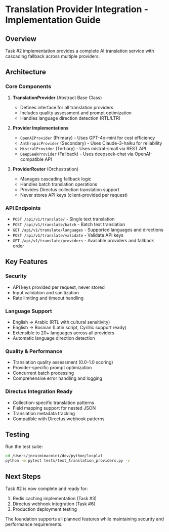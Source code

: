 # Translation Provider Integration - Implementation Guide

## Overview
Task #2 implementation provides a complete AI translation service with cascading fallback across multiple providers.

## Architecture

### Core Components

1. **TranslationProvider** (Abstract Base Class)
   - Defines interface for all translation providers
   - Includes quality assessment and prompt optimization
   - Handles language direction detection (RTL/LTR)

2. **Provider Implementations**
   - `OpenAIProvider` (Primary) - Uses GPT-4o-mini for cost efficiency
   - `AnthropicProvider` (Secondary) - Uses Claude-3-haiku for reliability  
   - `MistralProvider` (Tertiary) - Uses mistral-small via REST API
   - `DeepSeekProvider` (Fallback) - Uses deepseek-chat via OpenAI-compatible API

3. **ProviderRouter** (Orchestration)
   - Manages cascading fallback logic
   - Handles batch translation operations
   - Provides Directus collection translation support
   - Never stores API keys (client-provided per request)

### API Endpoints

- `POST /api/v1/translate/` - Single text translation
- `POST /api/v1/translate/batch` - Batch text translation  
- `GET /api/v1/translate/languages` - Supported languages and directions
- `POST /api/v1/translate/validate` - Validate API keys
- `GET /api/v1/translate/providers` - Available providers and fallback order

## Key Features

### Security
- API keys provided per request, never stored
- Input validation and sanitization
- Rate limiting and timeout handling

### Language Support
- English → Arabic (RTL with cultural sensitivity)
- English → Bosnian (Latin script, Cyrillic support ready)
- Extensible to 20+ languages across all providers
- Automatic language direction detection

### Quality & Performance
- Translation quality assessment (0.0-1.0 scoring)
- Provider-specific prompt optimization
- Concurrent batch processing
- Comprehensive error handling and logging

### Directus Integration Ready
- Collection-specific translation patterns
- Field mapping support for nested JSON
- Translation metadata tracking
- Compatible with Directus webhook patterns

## Testing

Run the test suite:
```bash
cd /Users/jneaimimacmini/dev/python/locplat
python -m pytest tests/test_translation_providers.py -v
```

## Next Steps

Task #2 is now complete and ready for:
1. Redis caching implementation (Task #3)
2. Directus webhook integration (Task #6)
3. Production deployment testing

The foundation supports all planned features while maintaining security and performance requirements.
